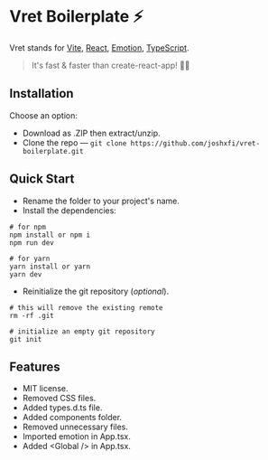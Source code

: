 # Vret Boilerplate ⚡
Vret stands for [Vite](https://github.com/vitejs/vite), [React](https://github.com/microsoft/TypeScript), [Emotion](https://github.com/emotion-js/emotion), [TypeScript](https://github.com/microsoft/TypeScript).
> It's fast & faster than create-react-app! 🏃‍♂️

## Installation
Choose an option:
* Download as .ZIP then extract/unzip.
* Clone the repo — `git clone https://github.com/joshxfi/vret-boilerplate.git`

## Quick Start
* Rename the folder to your project's name.
* Install the dependencies:
```shell
# for npm
npm install or npm i
npm run dev

# for yarn
yarn install or yarn
yarn dev
```
* Reinitialize the git repository (*optional*).
```shell
# this will remove the existing remote
rm -rf .git

# initialize an empty git repository
git init
```

## Features
* MIT license.
* Removed CSS files.
* Added types.d.ts file.
* Added components folder.
* Removed unnecessary files.
* Imported emotion in App.tsx.
* Added \<Global /> in App.tsx.
